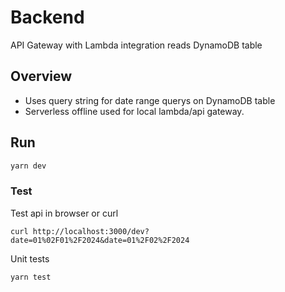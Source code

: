 # Backend

API Gateway with Lambda integration reads DynamoDB table

## Overview

- Uses query string for date range querys on DynamoDB table
- Serverless offline used for local lambda/api gateway.

## Run

```bash
yarn dev
```

### Test

Test api in browser or curl

```
curl http://localhost:3000/dev?date=01%02F01%2F2024&date=01%2F02%2F2024
```

Unit tests

```bash
yarn test
```
